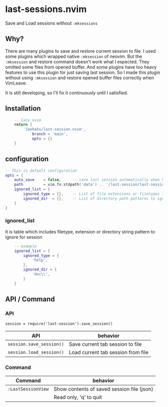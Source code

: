 # last-sessions.nvim

Save and Load sessions without `:mksessions`

## Why?

There are many plugins to save and restore current session to file.
I used some plugins which wrapped native `:mksession` of neovim. But the `:mksession` and restore
command doesn't work what I expected. They omitted some files from opened buffer.
And some plugins have too heavy features to use this plugin for just saving last session.
So I made this plugin without using `:mksession` and restore opened buffer files correctly when VimLeave.

It is still developing, so I'll fix it continuously until I satisfied.


## Installation

```lua
	-- lazy.nvim
	return {
		'Jaehaks/last-session.nvim',
			branch = 'main',
			opts = {}
	}
```

## configuration

```lua
-- This is default configuration
opts = {
	auto_save    = false,     -- save last session automatically when VimLeave
	path         = vim.fn.stdpath('data') .. '/last-session/last-session.json',
	ignored_list = {
		ignored_type = {},    -- List of file extensions or filetypes to ignore
		ignored_dir  = {},    -- List of directory path patterns to ignore
	}
}
```

### ignored_list

It is table which includes filetype, extension or directory string pattern to ignore for session
```lua
	-- example
	ignored_list = {
		ignored_type = {
			'help',
		},
		ignored_dir = {
			'doc\\',
		}
	}
```

## API / Command

### API

`session = require('last-session').save_session()`

|           API            | behavior                           |
| :----------------------: | ---------------------------------- |
| `session.save_session()` | Save current tab session to file   |
| `session.load_session()` | Load current tab session from file |

### Command

|      Command       | behavior                                   |
| :----------------: | ------------------------------------------ |
| `:LastSessionView` | Show contents of saved session file (json) |
|                    | Read only, 'q' to quit                     |






